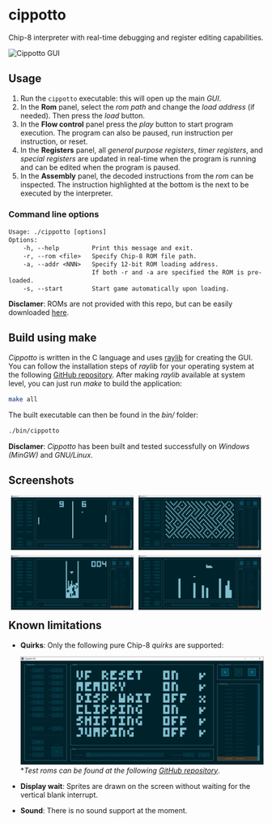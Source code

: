 # cippotto

Chip-8 interpreter with real-time debugging and register editing capabilities.

![Cippotto GUI](img/cippotto.gif)

## Usage

1. Run the `cippotto` executable: this will open up the main *GUI*.
2. In the **Rom** panel, select the *rom path* and change the *load address* (if needed). Then press the *load* button.
3. In the **Flow control** panel press the *play* button to start program execution. The program can also be paused, run instruction per instruction, or reset.
4. In the **Registers** panel, all *general purpose registers*, *timer registers*, and *special registers* are updated in real-time when the program is running and can be edited when the program is paused.
5. In the **Assembly** panel, the decoded instructions from the *rom* can be inspected. The instruction highlighted at the bottom is the next to be executed by the interpreter.

### Command line options

```
Usage: ./cippotto [options]
Options:
    -h, --help         Print this message and exit.
    -r, --rom <file>   Specify Chip-8 ROM file path.
    -a, --addr <NNN>   Specify 12-bit ROM loading address.
                       If both -r and -a are specified the ROM is pre-loaded.
    -s, --start        Start game automatically upon loading.
```

**Disclamer**: ROMs are not provided with this repo, but can be easily downloaded [here](https://archive.org/details/chip-8-games).

## Build using make

*Cippotto* is written in the C language and uses [raylib](https://www.raylib.com/) for creating the GUI. You can follow the installation steps of *raylib* for your operating system at the following [GitHub repository](https://github.com/raysan5/raylib). After making *raylib* available at system level, you can just run *make* to build the application:

```bash
make all
```

The built executable can then be found in the *bin/* folder:

```bash
./bin/cippotto
```

**Disclamer**: *Cippotto* has been built and tested successfully on *Windows (MinGW)* and *GNU/Linux*.

## Screenshots

<div style="display: grid; grid-template-columns: 48% 48%; justify-content: center;row-gap: 5%; column-gap: 2%;">
    <img src="img/pong.png">
    <img src="img/maze.png">
    <img src="img/tetris.png">
    <img src="img/bomb.png">
</div>

## Known limitations

* **Quirks**: Only the following pure Chip-8 *quirks* are supported:

    ![Cippotto GUI](img/quirks.png)
    \**Test roms can be found at the following [GitHub repository](https://github.com/Timendus/chip8-test-suite)*.

* **Display wait**: Sprites are drawn on the screen without waiting for the vertical blank interrupt.

* **Sound**: There is no sound support at the moment.
